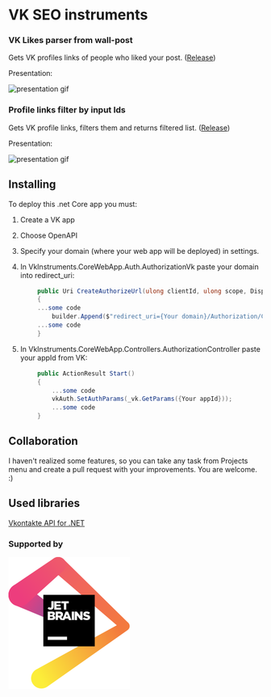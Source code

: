 # VK SEO instruments
###  VK Likes parser from wall-post 

Gets VK profiles links of people who liked your post. 
([Release](https://github.com/Onikiro/VkInstruments/releases/tag/2.0))

Presentation:

![presentation gif](https://media.giphy.com/media/fHifO6idiW6pCo0ow8/giphy.gif)


### Profile links filter by input Ids 

Gets VK profile links, filters them and returns filtered list. 
([Release](https://github.com/Onikiro/VkInstruments/releases/tag/2.0))

Presentation:

![presentation gif](https://media.giphy.com/media/SiM5br9dhGVkzbo06D/giphy.gif)


## Installing
To deploy this .net Core app you must: 
1. Сreate a VK app 
2. Choose OpenAPI
3. Specify your domain (where your web app will be deployed) in settings.

4. In VkInstruments.CoreWebApp.Auth.AuthorizationVk paste your domain into redirect_uri:

```c#
        public Uri CreateAuthorizeUrl(ulong clientId, ulong scope, Display display, string state)
        {
        ...some code
            builder.Append($"redirect_uri={Your domain}/Authorization/Complete&");
        ...some code
        }
```

5. In VkInstruments.CoreWebApp.Controllers.AuthorizationController paste your appId from VK:


```c#
        public ActionResult Start()
        {
            ...some code
            vkAuth.SetAuthParams(_vk.GetParams({Your appId}));
            ...some code
        }
```

## Collaboration

I haven't realized some features, so you can take any task from Projects menu and create a pull request with your improvements. You are welcome. :)


## Used libraries

[Vkontakte API for .NET](https://vknet.github.io/vk/)

### Supported by

[<img src="VkInstruments.CoreWebApp/wwwroot/jetbrains.svg">](https://www.jetbrains.com/?from=VkInstruments)

